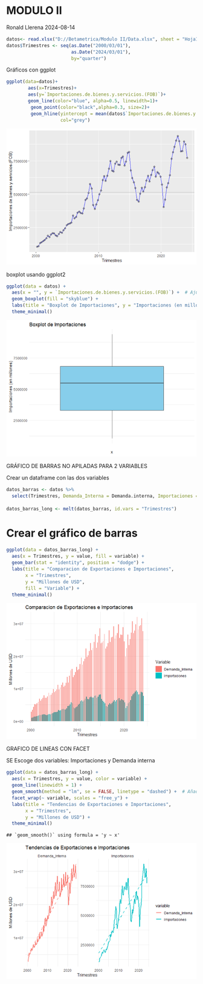 MODULO II
================
Ronald Llerena
2024-08-14

``` r
datos<- read.xlsx("D://Betametrica/Modulo II/Data.xlsx", sheet = "Hoja1", detectDates = T )
datos$Trimestres <- seq(as.Date("2000/03/01"),
                        as.Date("2024/03/01"), 
                        by="quarter")
```

Gráficos con ggplot

``` r
ggplot(data=datos)+
        aes(x=Trimestres)+
        aes(y=`Importaciones.de.bienes.y.servicios.(FOB)`)+
        geom_line(color="blue", alpha=0.5, linewidth=1)+
         geom_point(color="black",alpha=0.3, size=2)+
         geom_hline(yintercept = mean(datos$`Importaciones.de.bienes.y.servicios.(FOB)`,na.rm = TRUE),
                    col="grey")
```

![](MODULO_2_files/figure-gfm/unnamed-chunk-2-1.png)<!-- -->

boxplot usando ggplot2

``` r
ggplot(data = datos) +
  aes(x = "", y = `Importaciones.de.bienes.y.servicios.(FOB)`) +  # Ajusta el nombre de la columna según tus datos
  geom_boxplot(fill = "skyblue") +
  labs(title = "Boxplot de Importaciones", y = "Importaciones (en millones)") +
  theme_minimal()
```

![](MODULO_2_files/figure-gfm/unnamed-chunk-3-1.png)<!-- -->

GRÁFICO DE BARRAS NO APILADAS PARA 2 VARIABLES

Crear un dataframe con las dos variables

``` r
datos_barras <- datos %>%
  select(Trimestres, Demanda_Interna = Demanda.interna, Importaciones = `Importaciones.de.bienes.y.servicios.(FOB)`)

datos_barras_long <- melt(datos_barras, id.vars = "Trimestres")
```

# Crear el gráfico de barras

``` r
ggplot(data = datos_barras_long) +
  aes(x = Trimestres, y = value, fill = variable) +
  geom_bar(stat = "identity", position = "dodge") +
  labs(title = "Comparacion de Exportaciones e Importaciones",
       x = "Trimestres",
       y = "Millones de USD",
       fill = "Variable") +
  theme_minimal()
```

![](MODULO_2_files/figure-gfm/unnamed-chunk-5-1.png)<!-- -->

GRAFICO DE LINEAS CON FACET

SE Escoge dos variables: Importaciones y Demanda interna

``` r
ggplot(data = datos_barras_long) +
  aes(x = Trimestres, y = value, color = variable) +
  geom_line(linewidth = 1) +
  geom_smooth(method = "lm", se = FALSE, linetype = "dashed") +  # Añadir línea de tendencia
  facet_wrap(~ variable, scales = "free_y") +
  labs(title = "Tendencias de Exportaciones e Importaciones",
       x = "Trimestres",
       y = "Millones de USD") +
  theme_minimal()
```

    ## `geom_smooth()` using formula = 'y ~ x'

![](MODULO_2_files/figure-gfm/unnamed-chunk-6-1.png)<!-- -->
